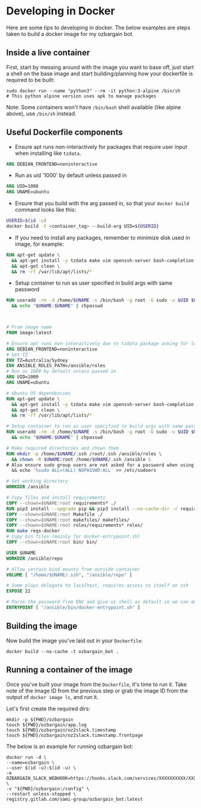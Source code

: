 # Developing in Docker

Here are some tips to developing in docker. The below examples are steps taken to build a docker image for my ozbargain bot.

## Inside a live container
First, start by messing around with the image you want to base off, just start a shell on the base image and start building/planning how your dockerfile is required to be built:

```shell
sudo docker run --name "python3" --rm -it python:3-alpine /bin/sh
# This python alpine version uses apk to manage packages
```

Note: Some containers won't have `/bin/bash` shell available (like alpine above), use `/bin/sh` instead.

## Useful Dockerfile components

- Ensure apt runs non-interactively for packages that require user input when installing like `tzdata`.

```Dockerfile
ARG DEBIAN_FRONTEND=noninteractive
```

- Run as uid '1000' by default unless passed in

```Dockerfile
ARG UID=1000
ARG UNAME=ubuntu
```

- Ensure that you build with the arg passed in, so that your `docker build` command looks like this:

```bash
USERID=$(id -u)
docker build -t <container_tag> --build-arg UID=${USERID}
```

- If you need to install any packages, remember to minimize disk used in image, for example:

```Dockerfile
RUN apt-get update \
  && apt-get install -y tzdata make vim openssh-server bash-completion sudo sshpass \
  && apt-get clean \
  && rm -rf /var/lib/apt/lists/*
```

- Setup container to run as user specified in build args with same password

```Dockerfile
RUN useradd -rm -d /home/$UNAME -s /bin/bash -g root -G sudo -u $UID $UNAME \
  && echo "$UNAME:$UNAME" | chpasswd
```

```Dockerfile

```

```Dockerfile

```

```Dockerfile
# From image name
FROM image:latest

# Ensure apt runs non-interactively due to tzdata package asking for location, argh..
ARG DEBIAN_FRONTEND=noninteractive
# Set TZ
ENV TZ=Australia/Sydney
ENV ANSIBLE_ROLES_PATH=/ansible/roles
# Run as 1000 by default unless passed in
ARG UID=1000
ARG UNAME=ubuntu

# Ubuntu OS dependencies
RUN apt-get update \
  && apt-get install -y tzdata make vim openssh-server bash-completion sudo sshpass \
  && apt-get clean \
  && rm -rf /var/lib/apt/lists/*

# Setup container to run as user specified in build args with same password
RUN useradd -rm -d /home/$UNAME -s /bin/bash -g root -G sudo -u $UID $UNAME \
  && echo "$UNAME:$UNAME" | chpasswd

# Make required directories and chown them
RUN mkdir -p /home/$UNAME/.ssh /root/.ssh /ansible/roles \
  && chown -R $UNAME:root /home/$UNAME/.ssh /ansible \
# Also ensure sudo group users are not asked for a password when using sudo command
  && echo '%sudo ALL=(ALL) NOPASSWD:ALL' >> /etc/sudoers

# Set working directory
WORKDIR /ansible

# Copy files and install requirements
COPY --chown=$UNAME:root requirements* ./
RUN pip3 install --upgrade pip && pip3 install --no-cache-dir -r requirements.txt
COPY --chown=$UNAME:root Makefile ./
COPY --chown=$UNAME:root makefiles/ makefiles/
COPY --chown=$UNAME:root roles/requirements* roles/
RUN make reqs-docker
# Copy bin files (mainly for docker-entrypoint.sh)
COPY --chown=$UNAME:root bin/ bin/

USER $UNAME
WORKDIR /ansible/repo

# Allow certain bind mounts from outside container
VOLUME [ "/home/$UNAME/.ssh", "/ansible/repo" ]

# Some plays delegate to localhost, requires access to itself on ssh
EXPOSE 22

# Parse the password from ENV and give us shell as default so we can do whatever
ENTRYPOINT [ "/ansible/bin/docker-entrypoint.sh" ]
```

## Building the image

Now build the image you've laid out in your `Dockerfile`:

```shell
docker build --no-cache -t ozbargain_bot .
```

## Running a container of the image

Once you've built your image from the `Dockerfile`, it's time to run it. Take note of the image ID from the previous step or grab the image ID from the output of `docker image ls`, and run it.

Let's first create the required dirs:

```shell
mkdir -p ${PWD}/ozbargain
touch ${PWD}/ozbargain/app.log
touch ${PWD}/ozbargain/oz2slack.timestamp
touch ${PWD}/ozbargain/oz2slack.timestamp.frontpage
```

The below is an example for running ozbargain bot:

```shell
docker run -d \
--name=ozbargain \
--user $(id -u):$(id -u) \
-e OZBARGAIN_SLACK_WEBHOOK=https://hooks.slack.com/services/XXXXXXXXXX/XXXXXXXXXXX/XXXXXXXXXXXXXXXXXXXXXXXXXX \
-v "${PWD}/ozbargain:/config" \
--restart unless-stopped \
registry.gitlab.com/sami-group/ozbargain_bot:latest
```
